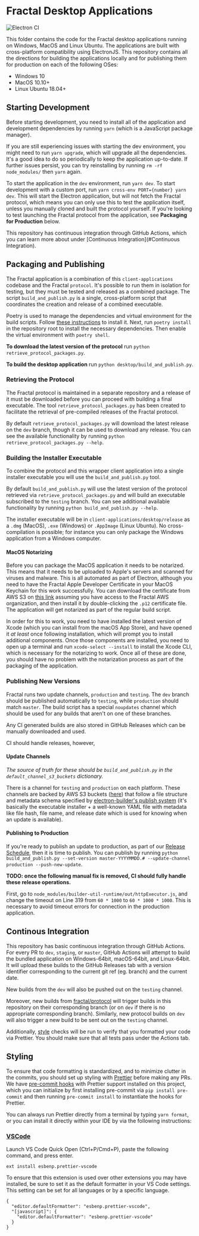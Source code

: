 # Fractal Desktop Applications

![Electron CI](https://github.com/fractal/client-applications/workflows/Electron%20CI/badge.svg)

This folder contains the code for the Fractal desktop applications running on Windows, MacOS and Linux Ubuntu. The applications are built with cross-platform compatibility using ElectronJS. This repository contains all the directions for building the applications locally and for publishing them for production on each of the following OSes:

-   Windows 10
-   MacOS 10.10+
-   Linux Ubuntu 18.04+

## Starting Development

Before starting development, you need to install all of the application and development dependencies by running `yarn` (which is a JavaScript package manager).

If you are still experiencing issues with starting the dev environment, you might need to run `yarn upgrade`, which will upgrade all the dependencies. It's a good idea to do so periodically to keep the application up-to-date. If further issues persist, you can try reinstalling by running `rm -rf node_modules/` then `yarn` again.

To start the application in the `dev` environment, run `yarn dev`. To start development with a custom port, run `yarn cross-env PORT={number} yarn dev`. This will start the Electron application, but will not fetch the Fractal protocol, which means you can only use this to test the application itself, unless you manually cloned and built the protocol yourself. If you're looking to test launching the Fractal protocol from the application, see **Packaging for Production** below.

This repository has continuous integration through GitHub Actions, which you can learn more about under [Continuous Integration](#Continuous Integration).

## Packaging and Publishing

The Fractal application is a combination of this `client-applications` codebase and the Fractal `protocol`. It's possible to run them in isolation for testing, but they must be tested and released as a combined package. The script `build_and_publish.py` is a single, cross-platform script that coordinates the creation and release of a combined executable.

Poetry is used to manage the dependencies and virtual environment for the build scripts. Follow [these instructions](https://python-poetry.org/docs/#installation) to install it. Next, run `poetry install` in the repository root to install the necessary dependencies. Then enable the virtual environment with `poetry shell`.

**To download the latest version of the protocol** run `python retrieve_protocol_packages.py`.

**To build the desktop application** run `python desktop/build_and_publish.py`.

### Retrieving the Protocol

The Fractal protocol is maintained in a separate repository and a release of it must be downloaded before you can proceed with building a final executable. The tool `retrieve_protocol_packages.py` has been created to facilitate the retrieval of pre-compiled releases of the Fractal protocol.

By default `retrieve_protocol_packages.py` will download the latest release on the `dev` branch, though it can be used to download any release. You can see the available functionality by running `python retrieve_protocol_packages.py --help`.

### Building the Installer Executable

To combine the protocol and this wrapper client application into a single installer executable you will use the `build_and_publish.py` tool.

By default `build_and_publish.py` will use the latest version of the protocol retrieved via `retrieve_protocol_packages.py` and will build an executable subscribed to the `testing` branch. You can see additional available functionality by running `python build_and_publish.py --help`.

The installer executable will be in `client-applications/desktop/release` as a `.dmg` (MacOS), `.exe` (Windows) or `.AppImage` (Linux Ubuntu). No cross-compilation is possible; for instance you can only package the Windows application from a Windows computer.

#### MacOS Notarizing

Before you can package the MacOS application it needs to be notarized. This means that it needs to be uploaded to Apple's servers and scanned for viruses and malware. This is all automated as part of Electron, although you need to have the Fractal Apple Developer Certificate in your MacOS Keychain for this work successfully. You can download the certificate from AWS S3 on [this link](https://fractal-private-dev.s3.amazonaws.com/fractal-apple-codesigning-certificate.p12) assuming you have access to the Fractal AWS organization, and then install it by double-clicking the `.p12` certificate file. The application will get notarized as part of the regular build script.

In order for this to work, you need to have installed the latest version of Xcode (which you can install from the macOS App Store), and have opened it _at least_ once following installation, which will prompt you to install additional components. Once those components are installed, you need to open up a terminal and run `xcode-select --install` to install the Xcode CLI, which is necessary for the notarizing to work. Once all of these are done, you should have no problem with the notarization process as part of the packaging of the application.

### Publishing New Versions

Fractal runs two update channels, `production` and `testing`. The `dev` branch should be published automatically to `testing`, while `production` should match `master`. The build script has a special `noupdates` channel which should be used for any builds that aren't on one of these branches.

Any CI generated builds are also stored in GitHub Releases which can be manually downloaded and used.

CI should handle releases, however,

#### Update Channels

_The source of truth for these should be `build_and_publish.py` in the `default_channel_s3_buckets` dictionary._

There is a channel for `testing` and `production` on each platform. These channels are backed by AWS S3 buckets ([here](https://s3.console.aws.amazon.com/s3/home?region=us-east-1#)) that follow a file structure and metadata schema specified by [electron-builder's publish system](https://www.electron.build/configuration/publish) (it's basically the executable installer + a well-known YAML file with metadata like file hash, file name, and release date which is used for knowing when an update is available).

#### Publishing to Production

If you're ready to publish an update to production, as part of our [Release Schedule](https://www.notion.so/tryfractal/Release-Schedule-Drafting-c29cbe11c5f94cedb9c01aaa6d0d1ca4), then it is time to publish. You can publish by running `python build_and_publish.py --set-version master-YYYYMMDD.# --update-channel production --push-new-update`.

**TODO: once the following manual fix is removed, CI should fully handle these release operations.**

First, go to `node_modules/builder-util-runtime/out/httpExecutor.js`, and change the timeout on Line 319 from `60 * 1000` to `60 * 1000 * 1000`. This is necessary to avoid timeout errors for connection in the production application.

## Continous Integration

This repository has basic continuous integration through GitHub Actions. For every PR to `dev`, `staging`, or `master`, GitHub Actions will attempt to build the bundled application on Windows-64bit, macOS-64bit, and Linux-64bit. It will upload these builds to the GitHub Releases tab with a version identifier corresponding to the current git ref (eg. branch) and the current date.

New builds from the `dev` will also be pushed out on the `testing` channel.

Moreover, new builds from [fractal/protocol](https://github.com/fractal/protocol) will trigger builds in this repository on their corresponding branch (or on `dev` if there is no appropriate corresponding branch). Similarly, new protocol builds on `dev` will also trigger a new build to be sent out on the `testing` channel.

Additionally, [style](#Styling) checks will be run to verify that you formatted your code via Prettier. You should make sure that all tests pass under the Actions tab.

## Styling

To ensure that code formatting is standardized, and to minimize clutter in the commits, you should set up styling with [Prettier](https://prettier.io/) before making any PRs. We have [pre-commit hooks](https://pre-commit.com/) with Prettier support installed on this project, which you can initialize by first installing pre-commit via `pip install pre-commit` and then running `pre-commit install` to instantiate the hooks for Prettier.

You can always run Prettier directly from a terminal by typing `yarn format`, or you can install it directly within your IDE by via the following instructions:

### [VSCode](https://marketplace.visualstudio.com/items?itemName=esbenp.prettier-vscode)

Launch VS Code Quick Open (Ctrl+P/Cmd+P), paste the following command, and press enter.

```
ext install esbenp.prettier-vscode
```

To ensure that this extension is used over other extensions you may have installed, be sure to set it as the default formatter in your VS Code settings. This setting can be set for all languages or by a specific language.

```
{
  "editor.defaultFormatter": "esbenp.prettier-vscode",
  "[javascript]": {
    "editor.defaultFormatter": "esbenp.prettier-vscode"
  }
}
```
